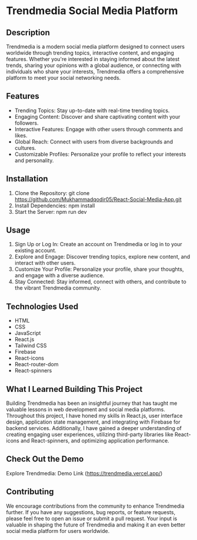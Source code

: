 # Trendmedia Social Media Platform

## Description
Trendmedia is a modern social media platform designed to connect users worldwide through trending topics, interactive content, and engaging features. Whether you're interested in staying informed about the latest trends, sharing your opinions with a global audience, or connecting with individuals who share your interests, Trendmedia offers a comprehensive platform to meet your social networking needs.

## Features
- Trending Topics: Stay up-to-date with real-time trending topics.
- Engaging Content: Discover and share captivating content with your followers.
- Interactive Features: Engage with other users through comments and likes.
- Global Reach: Connect with users from diverse backgrounds and cultures.
- Customizable Profiles: Personalize your profile to reflect your interests and personality.

## Installation
1. Clone the Repository: git clone https://github.com/Mukhammadqodir05/React-Social-Media-App.git
2. Install Dependencies: npm install
3. Start the Server: npm run dev

## Usage
1. Sign Up or Log In: Create an account on Trendmedia or log in to your existing account.
2. Explore and Engage: Discover trending topics, explore new content, and interact with other users.
3. Customize Your Profile: Personalize your profile, share your thoughts, and engage with a diverse audience.
4. Stay Connected: Stay informed, connect with others, and contribute to the vibrant Trendmedia community.

## Technologies Used
- HTML
- CSS
- JavaScript
- React.js
- Tailwind CSS
- Firebase
- React-icons
- React-router-dom
- React-spinners

## What I Learned Building This Project
Building Trendmedia has been an insightful journey that has taught me valuable lessons in web development and social media platforms. Throughout this project, I have honed my skills in React.js, user interface design, application state management, and integrating with Firebase for backend services. Additionally, I have gained a deeper understanding of creating engaging user experiences, utilizing third-party libraries like React-icons and React-spinners, and optimizing application performance.

## Check Out the Demo
Explore Trendmedia: Demo Link (https://trendmedia.vercel.app/)

## Contributing
We encourage contributions from the community to enhance Trendmedia further. If you have any suggestions, bug reports, or feature requests, please feel free to open an issue or submit a pull request. Your input is valuable in shaping the future of Trendmedia and making it an even better social media platform for users worldwide.
